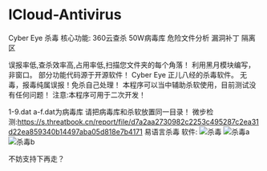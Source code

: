# ICloud-Antivirus
Cyber Eye 杀毒
核心功能:
360云查杀
50W病毒库
危险文件分析
漏洞补丁
隔离区

误报率低,查杀效率高,占用率低,扫描您文件夹的每个角落！
利用黑月模块编写，非窗口。
部分功能代码源于开源软件！
Cyber Eye  正儿八经的杀毒软件。
无毒，报毒纯属误报！免杀自己处理！
本程序可以当中辅助杀软使用，目前测试没有任何问题！
注意:本程序可用于二次开发！

1-9.dat a-f.dat为病毒库 请把病毒库和杀软放置同一目录！
微步检测:https://s.threatbook.cn/report/file/d7a2aa2730982c2253c495287c2ea31d22ea859340b14497aba05d818e7b4171
易语言杀毒
软件:
![杀毒](https://user-images.githubusercontent.com/61930690/165943467-e5628227-e93c-4820-a64a-4fdd45aabd87.png)
![杀毒a](https://user-images.githubusercontent.com/61930690/165943496-1294bb16-ea87-4ad7-970b-51160259bf82.png)
![杀毒b](https://user-images.githubusercontent.com/61930690/165943508-d9b14c77-edcc-4c16-8831-932ef6ca65aa.png)


不妨支持下再走？
